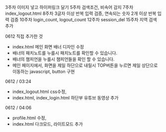 3주차 이미지 넣고 하이퍼링크 달기 
5주차 검색조건, 비속어 감지 
7주차 index_logout.html
8주차 3글자 이상 반복 입력 검증, 연속되는 숫자 2개 이상 반복 입력 검증
10주차 login_count, logout_count
12주차 session_del 
15주차  지역 검색 추가 

0612
직접 추가한 것 

- index.html 메인 화면 배너 디자인 수정
- 배너의 패치노트를 누를시 패치노트를 확인할 수 있습니다. 
- 배너의 챔피언을 누를시 챔피언들을 확인 할 수 있습니다. 
- 메인 페이지에서, 화면을 제일 하단으로 내릴시 TOP버튼을 누르면 제일 상단으로 이동하는 javascript, button 구현 


0612 / 03:24
- index_logout.html css수정, 
- index.html, index_login.html 하단부 유튜브 동영상 추가 


0612 / 04:06
- profile.html 수정, 
- index.html 다크모드, 라이트모드 추가 

